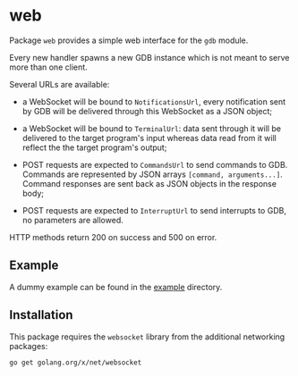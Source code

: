 web
===

Package `web` provides a simple web interface for the `gdb` module.

Every new handler spawns a new GDB instance which is not meant to serve more
than one client.

Several URLs are available:

- a WebSocket will be bound to `NotificationsUrl`, every notification sent by
  GDB will be delivered through this WebSocket as a JSON object;

- a WebSocket will be bound to `TerminalUrl`: data sent through it will be
  delivered to the target program's input whereas data read from it will reflect
  the the target program's output;

- POST requests are expected to `CommandsUrl` to send commands to GDB. Commands
  are represented by JSON arrays `[command, arguments...]`. Command responses
  are sent back as JSON objects in the response body;

- POST requests are expected to `InterruptUrl` to send interrupts to GDB, no
  parameters are allowed.

HTTP methods return 200 on success and 500 on error.

Example
-------

A dummy example can be found in the [example](example/) directory.

Installation
------------

This package requires the `websocket` library from the additional networking
packages:

    go get golang.org/x/net/websocket

